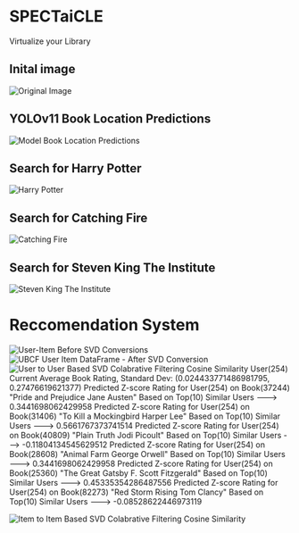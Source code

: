 # SPECTaiCLE
Virtualize your Library

## Inital image
![Original Image](https://github.com/user-attachments/assets/94e37c51-99e9-41c5-96f9-e5d7b7205b81)
## YOLOv11 Book Location Predictions
![Model Book Location Predictions](https://github.com/user-attachments/assets/9c8207fc-d1df-42e3-89ad-2c6d6b95d411)
## Search for Harry Potter
![Harry Potter](https://github.com/user-attachments/assets/e46bc801-5b66-46ba-829e-1826f9f5a0cc)
## Search for Catching Fire
![Catching Fire](https://github.com/user-attachments/assets/8a4f3506-ad1f-44ee-bcb6-f5b9a49e5f90)
## Search for Steven King The Institute
![Steven King The Institute](https://github.com/user-attachments/assets/172c13ca-8f00-495a-9eb5-d2b8244632f3)


# Reccomendation System
![User-Item Before SVD Conversions](https://github.com/user-attachments/assets/371a6d1b-c481-4f4a-896f-bbad09cea67c)
![UBCF User Item DataFrame - After SVD Conversion](https://github.com/user-attachments/assets/f342b7bc-961b-4cea-b615-897199f43fb0)
![User to User Based SVD Colabrative Filtering Cosine Similarity](https://github.com/user-attachments/assets/269257aa-cb0d-4a3f-9375-28d019bd6059)
User(254) Current Average Book Rating, Standard Dev: (0.024433771486981795, 0.27476619621377)
Predicted Z-score Rating for User(254) on Book(37244) "Pride and Prejudice Jane Austen" Based on Top(10) Similar Users ---> 0.3441698062429958
Predicted Z-score Rating for User(254) on Book(31406) "To Kill a Mockingbird Harper Lee" Based on Top(10) Similar Users ---> 0.5661767373741514
Predicted Z-score Rating for User(254) on Book(40809) "Plain Truth Jodi Picoult" Based on Top(10) Similar Users ---> -0.11804134545629512
Predicted Z-score Rating for User(254) on Book(28608) "Animal Farm George Orwell" Based on Top(10) Similar Users ---> 0.3441698062429958
Predicted Z-score Rating for User(254) on Book(25360) "The Great Gatsby F. Scott Fitzgerald" Based on Top(10) Similar Users ---> 0.45335354286487556
Predicted Z-score Rating for User(254) on Book(82273) "Red Storm Rising Tom Clancy" Based on Top(10) Similar Users ---> -0.08528622446973119

![Item to Item Based SVD Colabrative Filtering Cosine Similarity](https://github.com/user-attachments/assets/ed4962d2-1fa0-486b-b828-6cb375e1cfef)
